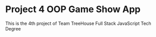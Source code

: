 # Project 4 OOP Game Show App
 This is the 4th project of Team TreeHouse Full Stack JavaScript Tech Degree

